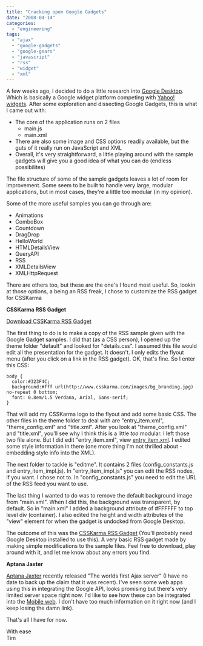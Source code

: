 ```yaml
---
title: "Cracking open Google Gadgets"
date: "2008-04-14"
categories: 
  - "engineering"
tags: 
  - "ajax"
  - "google-gadgets"
  - "google-gears"
  - "javascript"
  - "rss"
  - "widget"
  - "xml"
---
```


A few weeks ago, I decided to do a little research into [Google Desktop](http://www.google.com/ig/directory?synd=open). Which is basically a Google widget platform competing with [Yahoo! widgets](http://widgets.yahoo.com/). After some exploration and dissecting Google Gadgets, this is what I came out with:

- The core of the application runs on 2 files
    - main.js
    - main.xml
- There are also some image and CSS options readily available, but the guts of it really run on JavaScript and XML
- Overall, it's very straightforward, a little playing around with the sample gadgets will give you a good idea of what you can do (endless possibilites)

The file structure of some of the sample gadgets leaves a lot of room for improvement. Some seem to be built to handle very large, modular applications, but in most cases, they're a little too modular (in my opinion).

Some of the more useful samples you can go through are:

- Animations
- ComboBox
- Countdown
- DragDrop
- HelloWorld
- HTMLDetailsView
- QueryAPI
- RSS
- XMLDetailsView
- XMLHttpRequest

There are others too, but these are the one's I found most useful. So, lookin at those options, a being an RSS freak, I chose to customize the RSS gadget for CSSKarma

**CSSKarma RSS Gadget**

[Download CSSKarma RSS Gadget](http://www.csskarma.com/gadgets/rss/csskarma_rss.gg)

The first thing to do is to make a copy of the RSS sample given with the Google Gadget samples. I did that (as a CSS person), I opened up the theme folder "default" and looked for "details.css". I assumed this file would edit all the presentation for the gadget. It doesn't. I only edits the flyout menu (after you click on a link in the RSS gadget). OK, that's fine. So I enter this CSS:

```
body {
  color:#323F4C;
  background:#fff url(http://www.csskarma.com/images/bg_branding.jpg) no-repeat 0 bottom;
  font: 0.8em/1.5 Verdana, Arial, Sans-serif;
}
```

That will add my CSSKarma logo to the flyout and add some basic CSS. The other files in the theme folder to deal with are "entry\_item.xml", "theme\_config.xml" and "title.xml". After you look at "theme\_config.xml" and "title.xml", you'll see why I think this is a little _too_ modular. I left those two file alone. But I did edit "entry\_item.xml", view [entry\_item.xml](http://www.csskarma.com/gadgets/rss/entry_item.xml). I edited some style information in there (one more thing I'm not thrilled about - embedding style info into the XML).

The next folder to tackle is "editme". It contains 2 files (config\_constants.js and entry\_item\_impl.js). In "entry\_item\_impl.js" you can edit the RSS nodes, if you want. I chose not to. In "config\_constants.js" you need to edit the URL of the RSS feed you want to use.

The last thing I wanted to do was to remove the default background image from "main.xml". When I did this, the background was transparent, by default. So in "main.xml" I added a background attribute of #FFFFFF to top level div (container). I also edited the height and width attributes of the "view" element for when the gadget is undocked from Google Desktop.

The outcome of this was the [CSSKarma RSS Gadget](http://www.csskarma.com/gadgets/rss/csskarma_rss.gg) (You'll probably need Google Desktop installed to use this). A very basic RSS gadget made by making simple modifications to the sample files. Feel free to download, play around with it, and let me know about any errors you find.

**Aptana Jaxter**

[Aptana Jaxter](http://www.aptana.com/) recently released "The worlds first Ajax server" (I have no date to back up the claim that it was recent). I've seen some web apps using this in integrating the Google API, looks promising but there's very limited server space right now. I'd like to see how these can be integrated into the [Mobile web](http://code.google.com/apis/gears/mobile.html "http://code.google.com/apis/gears/mobile.html"). I don't have too much information on it right now (and I keep losing the damn link).

That's all I have for now.

With ease  
Tim
